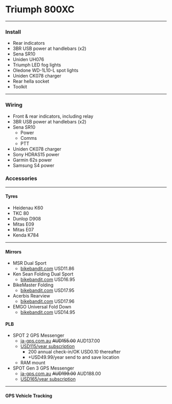 # Triumph 800XC

----

### Install
* Rear indicators
* 3BR USB power at handlebars (x2)
* Sena SR10
* Uniden UH076
* Triumph LED fog lights
* Oledone WD-1L10-L spot lights
* Uniden CK078 charger
* Rear hella socket
* Toolkit

----

### Wiring
* Front & rear indicators, including relay
* 3BR USB power at handlebars (x2)
* Sena SR10
  * Power
  * Comms
  * PTT
* Uniden CK078 charger
* Sony HDRAS15 power
* Garmin 62s power
* Samsung S4 power

### Accessories

----

#### Tyres
* Heidenau K60
* TKC 80
* Dunlop D908
* Mitas E09
* Mitas E07
* Kenda K784

----

#### Mirrors

* MSR Dual Sport
  * [bikebandit.com](http://www.bikebandit.com/msr-dual-sport-mirror?m=154268) USD11.86
* Ken Sean Folding Dual Sport
  * [bikebandit.com](http://www.bikebandit.com/ken-sean-folding-dual-sport-mirror?m=154268) USD16.95
* BikeMaster Folding
  * [bikebandit.com](http://www.bikebandit.com/bikemaster-folding-mirror?m=154268) USD17.95
* Acerbis Rearview
  * [bikebandit.com](http://www.bikebandit.com/acerbis-rearview-motorcycle-mirror?m=154268) USD17.96
* EMGO Universal Fold Down
  * [bikebandit.com](http://www.bikebandit.com/emgo-universal-fold-down-motorcycle-mirror?m=154268) USD14.95

#### PLB
  * SPOT 2 GPS Messenger
    * [ja-gps.com.au](http://www.ja-gps.com.au/SPOT/spot-satellite-gps-messenger-v2/) ~~AUD155.00~~ AUD137.00
    * [USD115/year subscription](http://au.findmespot.com/en/index.php?cid=103)
      * 200 annual check-in/OK USD0.10 thereafter
      * +USD49.99/year send to and save location
    * RAM mount
  * SPOT Gen 3 GPS Messenger
    * [ja-gps.com.au](http://www.ja-gps.com.au/SPOT/spot-gen-3/) ~~AUD199.00~~ AUD188.00
    * [USD165/year subscription](http://au.findmespot.com/en/index.php?cid=103)

----

#### GPS Vehicle Tracking
